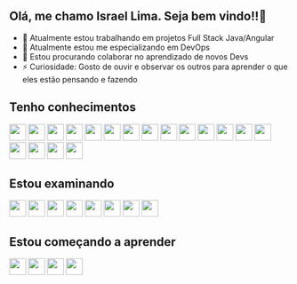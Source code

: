 ## Olá, me chamo Israel Lima. Seja bem vindo!!👋

- 🔭 Atualmente estou trabalhando em projetos Full Stack Java/Angular
- 🌱 Atualmente estou me especializando em DevOps
- 👯 Estou procurando colaborar no aprendizado de novos Devs
- ⚡ Curiosidade: Gosto de ouvir e observar os outros para aprender o que eles estão pensando e fazendo

## Tenho conhecimentos

<img src="https://cdn.jsdelivr.net/gh/devicons/devicon/icons/java/java-original.svg" width="30" height="30" /> <img src="https://cdn.jsdelivr.net/gh/devicons/devicon@latest/icons/spring/spring-original.svg" width="30" height="30" /> <img loading="lazy" src="https://cdn.jsdelivr.net/gh/devicons/devicon@latest/icons/git/git-original.svg" width="30" height="30"/> <img loading="lazy" src="https://cdn.jsdelivr.net/gh/devicons/devicon/icons/linux/linux-original.svg" width="30" height="30"/> <img src="https://cdn.jsdelivr.net/gh/devicons/devicon@latest/icons/angular/angular-original.svg" width="30" height="30"/> <img src="https://cdn.jsdelivr.net/gh/devicons/devicon@latest/icons/html5/html5-original.svg" width="30" height="30" /> <img src="https://cdn.jsdelivr.net/gh/devicons/devicon@latest/icons/css3/css3-original.svg" width="30" height="30" /> <img src="https://cdn.jsdelivr.net/gh/devicons/devicon@latest/icons/javascript/javascript-original.svg" width="30" height="30" /> <img src="https://cdn.jsdelivr.net/gh/devicons/devicon@latest/icons/rabbitmq/rabbitmq-original.svg" width="30" height="30" /> <img src="https://cdn.jsdelivr.net/gh/devicons/devicon@latest/icons/apachekafka/apachekafka-original-wordmark.svg" width="30" height="30" /> <img src="https://cdn.jsdelivr.net/gh/devicons/devicon@latest/icons/mysql/mysql-original.svg" width="30" height="30" /> <img src="https://cdn.jsdelivr.net/gh/devicons/devicon@latest/icons/oracle/oracle-original.svg" width="30" height="30" /> <img src="https://cdn.jsdelivr.net/gh/devicons/devicon@latest/icons/docker/docker-original.svg" width="30" height="30"  /> <img src="https://cdn.jsdelivr.net/gh/devicons/devicon@latest/icons/kubernetes/kubernetes-original.svg" width="30" height="30" /> <img src="https://cdn.jsdelivr.net/gh/devicons/devicon@latest/icons/amazonwebservices/amazonwebservices-original-wordmark.svg" width="30" height="30" /> <img src="https://cdn.jsdelivr.net/gh/devicons/devicon@latest/icons/jenkins/jenkins-original.svg" width="30" height="30" /> <img src="https://cdn.jsdelivr.net/gh/devicons/devicon@latest/icons/prometheus/prometheus-original.svg" width="30" height="30" /> <img src="https://cdn.jsdelivr.net/gh/devicons/devicon@latest/icons/grafana/grafana-original.svg" width="30" height="30" />

## Estou examinando

<img src="https://cdn.jsdelivr.net/gh/devicons/devicon@latest/icons/docker/docker-original.svg" width="30" height="30"/> <img src="https://cdn.jsdelivr.net/gh/devicons/devicon@latest/icons/kubernetes/kubernetes-original.svg" width="30" height="30" /> <img src="https://cdn.jsdelivr.net/gh/devicons/devicon@latest/icons/githubactions/githubactions-original.svg" width="30" height="30" /> <img src="https://cdn.jsdelivr.net/gh/devicons/devicon@latest/icons/terraform/terraform-original.svg" width="30" height="30" /> <img src="https://cdn.jsdelivr.net/gh/devicons/devicon@latest/icons/ansible/ansible-original.svg" width="30" height="30" /> <img src="https://cdn.jsdelivr.net/gh/devicons/devicon@latest/icons/prometheus/prometheus-original.svg" width="30" height="30" /> <img src="https://cdn.jsdelivr.net/gh/devicons/devicon@latest/icons/grafana/grafana-original.svg" width="30" height="30" /> <img src="https://cdn.jsdelivr.net/gh/devicons/devicon@latest/icons/jaegertracing/jaegertracing-original.svg" width="30" height="30"/>

## Estou começando a aprender

<img src="https://cdn.jsdelivr.net/gh/devicons/devicon@latest/icons/go/go-original.svg" width="30" height="30" /> <img src="https://cdn.jsdelivr.net/gh/devicons/devicon@latest/icons/opentelemetry/opentelemetry-original.svg" width="30" height="30" /> <img src="https://cdn.jsdelivr.net/gh/devicons/devicon@latest/icons/argocd/argocd-original.svg" width="30" height="30"/> <img src="https://cdn.jsdelivr.net/gh/devicons/devicon@latest/icons/azure/azure-original.svg" width="30" height="30" />
          
  
          
          




          
          
          
          
          
            
          
          
          
          
  
          
          
          

